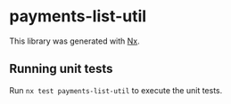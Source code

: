 # payments-list-util

This library was generated with [Nx](https://nx.dev).

## Running unit tests

Run `nx test payments-list-util` to execute the unit tests.
